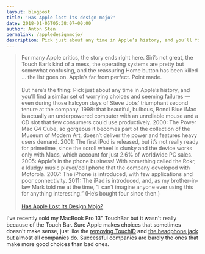 ```yaml
---
layout: blogpost
title: 'Has Apple lost its design mojo?'
date: 2018-01-05T05:38:07+00:00
author: Anton Sten
permalink: /appledesignmojo/
description: Pick just about any time in Apple’s history, and you’ll find a similar set of worrying choices and seeming failures — even during those halcyon days of Steve Jobs’ triumphant second tenure at the company.
---
```


>For many Apple critics, the story ends right here. Siri’s not great, the Touch Bar’s kind of a mess, the operating systems are pretty but somewhat confusing, and the reassuring Home button has been killed … the list goes on. Apple’s far from perfect. Point made.<br><br>But here’s the thing: Pick just about any time in Apple’s history, and you’ll find a similar set of worrying choices and seeming failures — even during those halcyon days of Steve Jobs’ triumphant second tenure at the company. 1998: that beautiful, bulbous, Bondi Blue iMac is actually an underpowered computer with an unreliable mouse and a CD slot that few consumers could use productively. 2000: The Power Mac G4 Cube, so gorgeous it becomes part of the collection of the Museum of Modern Art, doesn’t deliver the power and features heavy users demand. 2001: The first iPod is released, but it’s not really ready for primetime, since the scroll wheel is clunky and the device works only with Macs, which account for just 2.6% of worldwide PC sales. 2005: Apple’s in the phone business! With something called the Rokr, a kludgy music player/cell phone that the company developed with Motorola. 2007: The iPhone is introduced, with few applications and poor connectivity. 2011: The iPad is introduced, and, as my brother-in-law Mark told me at the time, “I can’t imagine anyone ever using this for anything interesting.” (He’s bought four since then.)<br><br>
[Has Apple Lost Its Design Mojo?](http://fortune.com/2017/12/22/apple-products-design/)

I've recently sold my MacBook Pro 13" TouchBar but it wasn't really because of the Touch Bar. Sure Apple makes choices that sometimes doesn't make sense, just like the [removing TouchID](/appledesign/) and [the headphone jack](/apple/) but almost all companies do. Successful companies are barely the ones that make more good choices than bad ones. 
